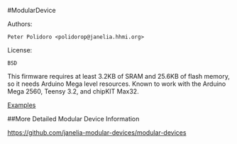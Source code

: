 #ModularDevice

Authors:

    Peter Polidoro <polidorop@janelia.hhmi.org>

License:

    BSD

This firmware requires at least 3.2KB of SRAM and 25.6KB of flash
memory, so it needs Arduino Mega level resources. Known to work with
the Arduino Mega 2560, Teensy 3.2, and chipKIT Max32.

[Examples](./examples)

##More Detailed Modular Device Information

<https://github.com/janelia-modular-devices/modular-devices>

